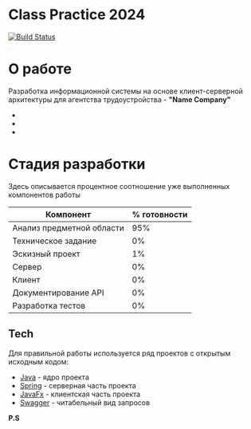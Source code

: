 # Class Practice 2024

[![Build Status](https://travis-ci.org/joemccann/dillinger.svg?branch=master)](https://travis-ci.org/joemccann/dillinger)

# О работе
Разработка информационной системы на основе клиент-серверной архитектуры 
для агентства трудоустройства - **"Name Company"**

- 
- 
- 

# Стадия разработки
Здесь описывается процентное соотношение уже выполненных компонентов работы

| Компонент | % готовности |
| ------ | ------ |
| Анализ предметной области | 95% |
| Техническое задание | 0% |
| Эскизный проект | 1% |
| Сервер | 0% |
| Клиент | 0% |
| Документирование API | 0% |
| Разработка тестов | 0% |


## Tech

Для правильной работы используется ряд проектов с открытым исходным кодом:

- [Java] - ядро проекта
- [Spring]  - серверная часть проекта
- [JavaFx] - клиентская часть проекта
- [Swagger] - читабельный вид запросов

**P.S**

[//]: # (These are reference links used in the body of this note and get stripped out when the markdown processor does its job. There is no need to format nicely because it shouldn't be seen. Thanks SO - http://stackoverflow.com/questions/4823468/store-comments-in-markdown-syntax)

   [Java]: <https://github.com/joemccann/dillinger>
   [Spring]: <https://spring.io/>
   [JavaFx]: <https://openjfx.io/>
   [Swagger]: <https://swagger.io/>

   [PlDb]: <https://github.com/joemccann/dillinger/tree/master/plugins/dropbox/README.md>
   [PlGh]: <https://github.com/joemccann/dillinger/tree/master/plugins/github/README.md>
   [PlGd]: <https://github.com/joemccann/dillinger/tree/master/plugins/googledrive/README.md>
   [PlOd]: <https://github.com/joemccann/dillinger/tree/master/plugins/onedrive/README.md>
   [PlMe]: <https://github.com/joemccann/dillinger/tree/master/plugins/medium/README.md>
   [PlGa]: <https://github.com/RahulHP/dillinger/blob/master/plugins/googleanalytics/README.md>
